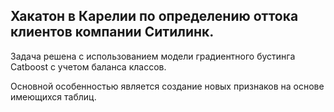## Хакатон в Карелии по определению оттока клиентов компании Ситилинк.

Задача решена с использованием модели градиентного бустинга Catboost с учетом баланса классов.

Основной особенностью является создание новых признаков на основе имеющихся таблиц.
